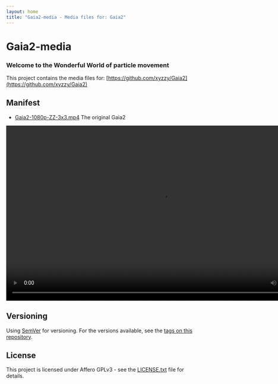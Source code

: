 ```yaml
---
layout: home
title: "Gaia2-media - Media files for: Gaia2"
---
```


# Gaia2-media

### Welcome to the Wonderful World of particle movement

This project contains the media files for: [https://github.com/xyzzy/Gaia2](https://github.com/xyzzy/Gaia2)

## Manifest

 - [Gaia2-1080p-ZZ-3x3.mp4](Gaia2-1080p-ZZ-3x3.mp4)
   The original Gaia2

<video width="840" height="472" controls>
  <source src="Gaia2-1080p-ZZ-3x3.mp4" type="video/mp4">
Your browser does not support the &lt;video&gt; tag.
</video>

## Versioning

Using [SemVer](http://semver.org/) for versioning. For the versions available, see the [tags on this repository](https://github.com/xyzzy/Gaia2-media/tags).

## License

This project is licensed under Affero GPLv3 - see the [LICENSE.txt](LICENSE.txt) file for details.
